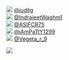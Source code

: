 
 ![](http://pbs.twimg.com/profile_images/1455095848140869637/r4nFZryP_normal.jpg) [@iuditg](https://twitter.com/iuditg)<br>![](http://pbs.twimg.com/profile_images/1418810866632384517/Nx8EIEwr_normal.jpg) [@IndrajeetWaghm1](https://twitter.com/IndrajeetWaghm1)<br>![](http://pbs.twimg.com/profile_images/1451904836975280134/8ott4bY-_normal.jpg) [@ASIFCR75](https://twitter.com/ASIFCR75)<br>![](http://pbs.twimg.com/profile_images/1392708557057916928/6VWLpdkU_normal.jpg) [@iAmPaTtY1299](https://twitter.com/iAmPaTtY1299)<br>![](http://abs.twimg.com/sticky/default_profile_images/default_profile_normal.png) [@Vegeta_r_9](https://twitter.com/Vegeta_r_9)<br> 

![](https://visitor-badge.laobi.icu/badge?page_id=ponder)
